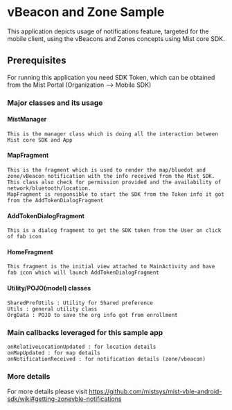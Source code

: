 # vBeacon and Zone Sample

This application depicts usage of notifications feature, targeted for the mobile client, using the vBeacons and Zones concepts using Mist core SDK. 

## Prerequisites

For running this application you need SDK Token, which can be obtained from the Mist Portal (Organization —> Mobile SDK)

### Major classes and its usage

#### MistManager
    This is the manager class which is doing all the interaction between Mist core SDK and App

#### MapFragment
    This is the fragment which is used to render the map/bluedot and zone/vBeacon notification with the info received from the Mist SDK.
    This class also check for permission provided and the availability of network/bluetooth/location.
    MapFragment is responsible to start the SDK from the Token info it got from the AddTokenDialogFragment

#### AddTokenDialogFragment
    This is a dialog fragment to get the SDK token from the User on click of fab icon

#### HomeFragment
    This fragment is the initial view attached to MainActivity and have fab icon which will launch AddTokenDialogFragment

#### Utility/POJO(model) classes
    SharedPrefUtils : Utility for Shared preference
    Utils : general utility class
    OrgData : POJO to save the org info got from enrollment 
    
### Main callbacks leveraged for this sample app
    onRelativeLocationUpdated : for location details
    onMapUpdated : for map details
    onNotificationReceived : for notification details (zone/vbeacon)

### More details

For more details please visit https://github.com/mistsys/mist-vble-android-sdk/wiki#getting-zonevble-notifications
